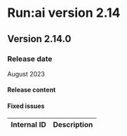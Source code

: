 # Run:ai version 2.14

## Version 2.14.0

### Release date

August 2023

#### Release content

#### Fixed issues

| Internal ID | Description  |
| ---------------------------- | ---- |
